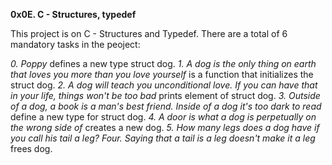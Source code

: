 **0x0E. C - Structures, typedef**

This project is on C - Structures and Typedef.
There are a total of 6 mandatory tasks in the peoject:

*0. Poppy* defines a new type struct dog.
*1. A dog is the only thing on earth that loves you more than you love yourself* is a function that initializes the struct dog.
*2. A dog will teach you unconditional love. If you can have that in your life, things won't be too bad* prints element of struct dog.
*3. Outside of a dog, a book is a man's best friend. Inside of a dog it's too dark to read* define a new type for struct dog.
*4. A door is what a dog is perpetually on the wrong side of* creates a new dog.
*5. How many legs does a dog have if you call his tail a leg? Four. Saying that a tail is a leg doesn't make it a leg* frees dog.


